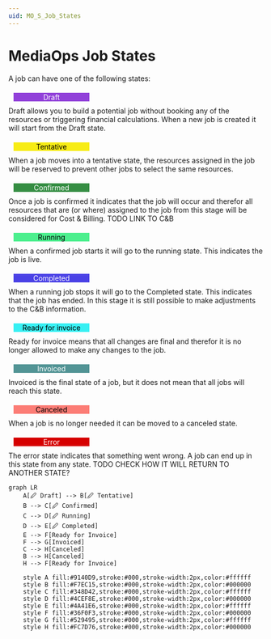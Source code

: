 ```yaml
---
uid: MO_S_Job_States
---
```


# MediaOps Job States

A job can have one of the following states:

<div style="background-color:#9140D9;color:#FFFFFF;width:150px;text-align:center;margin:10px;margin-top:20px">Draft</div>
Draft allows you to build a potential job without booking any of the resources or triggering financial calculations. When a new job is created it will start from the Draft state.

<div style="background-color:#F7EC15;color:#000000;width:150px;text-align:center;margin:10px;margin-top:20px">Tentative</div>
When a job moves into a tentative state, the resources assigned in the job will be reserved to prevent other jobs to select the same resources.

<div style="background-color:#348D42;color:#FFFFFF;width:150px;text-align:center;margin:10px;margin-top:20px">Confirmed</div>
Once a job is confirmed it indicates that the job will occur and therefor all resources that are (or where) assigned to the job from this stage will be considered for Cost & Billing. TODO LINK TO C&B

<div style="background-color:#4CEF8E;color:#000000;width:150px;text-align:center;margin:10px;margin-top:20px">Running</div>
When a confirmed job starts it will go to the running state. This indicates the job is live.

<div style="background-color:#4A41E6;color:#FFFFFF;width:150px;text-align:center;margin:10px;margin-top:20px">Completed</div>
When a running job stops it will go to the Completed state. This indicates that the job has ended. In this stage it is still possible to make adjustments to the C&B information.

<div style="background-color:#36F0F3;color:#000000;width:150px;text-align:center;margin:10px;margin-top:20px">Ready for invoice</div>
Ready for invoice means that all changes are final and therefor it is no longer allowed to make any changes to the job.

<div style="background-color:#529495;color:#FFFFFF;width:150px;text-align:center;margin:10px;margin-top:20px">Invoiced</div>
Invoiced is the final state of a job, but it does not mean that all jobs will reach this state.

<div style="background-color:#FC7D76;color:#000000;width:150px;text-align:center;margin:10px;margin-top:20px">Canceled</div>
When a job is no longer needed it can be moved to a canceled state.

<div style="background-color:#D60000;color:#FFFFFF;width:150px;text-align:center;margin:10px;margin-top:20px">Error</div>
The error state indicates that something went wrong. A job can end up in this state from any state. TODO CHECK HOW IT WILL RETURN TO ANOTHER STATE?

```mermaid
graph LR
    A[🖉 Draft] --> B[🖉 Tentative]
    B --> C[🖉 Confirmed]
    C --> D[🖉 Running]
    D --> E[🖉 Completed]
    E --> F[Ready for Invoice]
    F --> G[Invoiced]
    C --> H[Canceled]
    B --> H[Canceled]
    H --> F[Ready for Invoice]

    style A fill:#9140D9,stroke:#000,stroke-width:2px,color:#ffffff
    style B fill:#F7EC15,stroke:#000,stroke-width:2px,color:#000000
    style C fill:#348D42,stroke:#000,stroke-width:2px,color:#ffffff
    style D fill:#4CEF8E,stroke:#000,stroke-width:2px,color:#000000
    style E fill:#4A41E6,stroke:#000,stroke-width:2px,color:#ffffff
    style F fill:#36F0F3,stroke:#000,stroke-width:2px,color:#000000
    style G fill:#529495,stroke:#000,stroke-width:2px,color:#ffffff
    style H fill:#FC7D76,stroke:#000,stroke-width:2px,color:#000000
```
